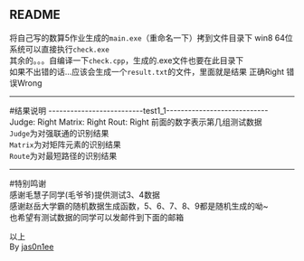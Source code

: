 README
-----
将自己写的数算5作业生成的`main.exe`（重命名一下）拷到文件目录下
win8 64位系统可以直接执行`check.exe`  
其余的。。。自编译一下`check.cpp`，生成的.exe文件也要在此目录下  
如果不出错的话...应该会生成一个`result.txt`的文件，里面就是结果
正确Right 错误Wrong

-----
#结果说明
		--------------------------test1_1----------------------------
		Judge:		Right
		Matrix:		Right
		Rout:		Right
前面的数字表示第几组测试数据  
`Judge`为对强联通的识别结果  
`Matrix`为对矩阵元素的识别结果   
`Route`为对最短路径的识别结果  


-----
#特别鸣谢  
感谢毛慧子同学(毛爷爷)提供测试3、4数据  
感谢赵岳大学霸的随机数据生成函数，5、6、7、8、9都是随机生成的呦~    
也希望有测试数据的同学可以发邮件到下面的邮箱  

以上  
By [jas0n1ee](mailto:lijisheng@thuee25.cn)